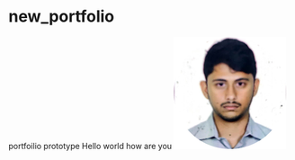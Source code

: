 # new_portfolio
portfoilio prototype
Hello world how are you
![](https://github.com/anquabkhan/new_portfolio/blob/main/images/filename.jpg)

